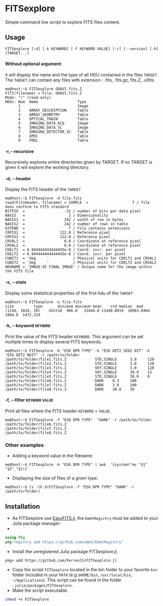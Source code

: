 # FITSexplore

Simple command line script to explore FITS files content.

## Usage

```FITSexplore [-d] [-k KEYWORD] [-f KEYWORD VALUE] [-r] [--version] [-h] [TARGET...]```

#### Without optional argument

it will display the name and the type of all HDU
contained in the files `TARGET`. The `TARGET` can contain any files with extension : .fits, .fits.gz, fits.Z, .oifits

```console
me@host:~$ FITSexplore GRAVI.fits.Z
FITS(filename) = File: GRAVI.fits.Z
Mode: "r" (read-only)
HDUs: Num  Name                  Type
      1                          Image
      2    ARRAY_DESCRIPTION     Table
      3    ARRAY_GEOMETRY        Table
      4    OPTICAL_TRAIN         Table
      5    IMAGING_DATA_ACQ      Image
      6    IMAGING_DATA_SC       Image
      7    IMAGING_DETECTOR_SC   Table
      8    OPDC                  Table
      9    FDDL                  Table
```

#### -r,--recursive

Recursively explores entire directories given by TARGET. If no TARGET is given it will explore the working directory.

#### -d, --header

Display the FITS header of the `TARGET`

```console
me@host:~$ FITSexplore -d file.fits
read(FitsHeader, filename) = SIMPLE  =                    T / file does conform to FITS standard
BITPIX  =                  -32 / number of bits per data pixel
NAXIS   =                    2 / Dimensionality
NAXIS1  =                  242 / width of row in bytes
NAXIS2  =                  242 / number of rows in table
EXTEND  =                    T / File contains extensions
CRPIX1  =                122.0 / Reference pixel
CRPIX2  =                122.0 / Reference pixel
CRVAL1  =                  0.0 / Coordinate at reference pixel
CRVAL2  =                  0.0 / Coordinate at reference pixel
CDELT1  = 6.944444444444445e-8 / Coord. incr. per pixel
CDELT2  = 6.944444444444445e-8 / Coord. incr. per pixel
CUNIT1  = 'deg     '           / Physical units for CDELT1 and CRVAL1
CUNIT2  = 'deg     '           / Physical units for CDELT2 and CRVAL2
HDUNAME = 'IMAGE-OI FINAL IMAGE' / Unique name for the image within the FITS file
```
#### -s, --stats

Display some statistical properties of the first hdu of the  `TARGET`

```console
me@host:~$ FITSexplore -s file.fits
size 	 	 type 		minimum	maximum	mean	std	median	mad
(1156, 1024, 20)	UInt16	966.0	31844.0	11440.0019	10963.8464	1984.0	1472.224
```


#### -k, --keyword `KEYWORD`

Print the value of the FITS header `KEYWORD`.
This argument can be set multiple times to display several FITS keywords.

```console
me@host:~$ FITSexplore -k "ESO DPR TYPE" -k "ESO DET2 SEQ1 DIT" -k  "ESO DET2 NDIT" -r /path/to/folder
/path/to/folder/file1.fits.Z             STD,SINGLE      3.0     120
/path/to/folder/file2.fits.Z             STD,SINGLE      3.0     120
/path/to/folder/file3.fits.Z             SKY,SINGLE      3.0     120
/path/to/folder/file4.fits.Z             SKY,SINGLE      30.0    12
/path/to/folder/file5.fits.Z             STD,SINGLE      30.0    8
/path/to/folder/file6.fits.Z             DARK    0.3     100
/path/to/folder/file7.fits.Z             DARK    3.0     100
/path/to/folder/file8.fits.Z             DARK    30.0    30
```

#### -f, --filter `KEYWORD` `VALUE`

Print all files where the FITS header `KEYWORD` = `VALUE`.

```console
me@host:~$ FITSexplore -f "ESO DPR TYPE"  "DARK" -r /path/to/folder
/path/to/folder/file6.fits.Z
/path/to/folder/file7.fits.Z
/path/to/folder/file8.fits.Z
```

### Other examples

* Adding a keyword value in the filename:

```console
me@host:~$ FITSexplore -k "ESO DPR TYPE" | awk  '{system("mv "$1" "$2"_"$1)}'
````

* Displaying the size of files of a given type:

```console
me@host:~$ ls -lh $(FITSexplore -f "ESO DPR TYPE" "DARK" -r /path/to/folder)
````

## Installation
* As FITSexplore use  [EasyFITS.jl](https://github.com/emmt/EasyFITS.jl), the `EmmtRegistry` must be added to your Julia package manager:
* 
```julia
using Pkg
pkg"registry add https://github.com/emmt/EmmtRegistry"
```

* Install the unregistered Julia package FITSexplore.jl.

```julia-pkg
pkg> add https://github.com/FerreolS/FITSexplore.jl
```

* Copy the script `FITSexplore` located in the bin folder to your favorite `bin` folder included in your `PATH` (e.g `$HOME/bin`, `/usr/local/bin`, `~/Applications`). This script can be found in the folder `.julia/packages/FITSexplore`.
* Make the script executable.

```bash
chmod +x FITSexplore
```
